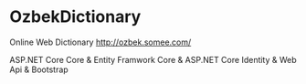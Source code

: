 # OzbekDictionary
Online Web Dictionary
http://ozbek.somee.com/

ASP.NET Core Core & Entity Framwork Core & ASP.NET Core Identity & Web Api & Bootstrap
